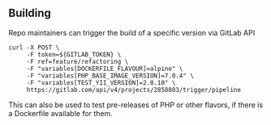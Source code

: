 ## Building

Repo maintainers can trigger the build of a specific version via GitLab API

    curl -X POST \
         -F token=${GITLAB_TOKEN} \
         -F ref=feature/refactoring \
         -F "variables[DOCKERFILE_FLAVOUR]=alpine" \
         -F "variables[PHP_BASE_IMAGE_VERSION]=7.0.4" \
         -F "variables[TEST_YII_VERSION]=2.0.10" \
         https://gitlab.com/api/v4/projects/2858803/trigger/pipeline    

This can also be used to test pre-releases of PHP or other flavors, if there is a Dockerfile available for them.
